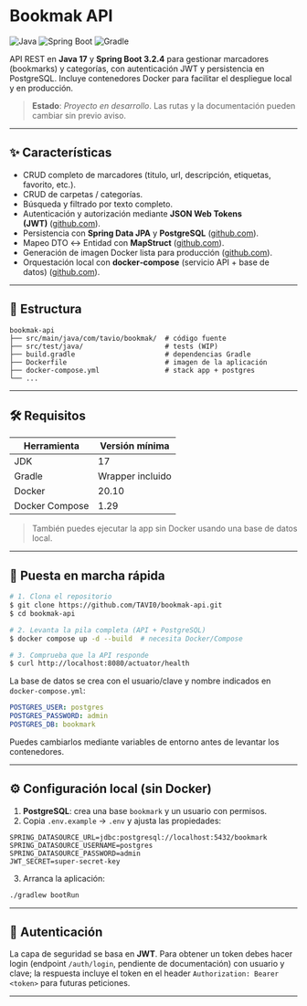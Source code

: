 # Bookmak API

![Java](https://img.shields.io/badge/Java-17-blue.svg) ![Spring Boot](https://img.shields.io/badge/Spring%20Boot-3.2.4-brightgreen.svg) ![Gradle](https://img.shields.io/badge/Gradle-8.x-important.svg)

API REST en **Java 17** y **Spring Boot 3.2.4** para gestionar marcadores (bookmarks) y categorías, con autenticación JWT y persistencia en PostgreSQL. Incluye contenedores Docker para facilitar el despliegue local y en producción.

> **Estado**: *Proyecto en desarrollo*. Las rutas y la documentación pueden cambiar sin previo aviso.

---

## ✨ Características

* CRUD completo de marcadores (titulo, url, descripción, etiquetas, favorito, etc.).
* CRUD de carpetas / categorías.
* Búsqueda y filtrado por texto completo.
* Autenticación y autorización mediante **JSON Web Tokens (JWT)** ([github.com](https://github.com/TAVI0/bookmak-api/raw/main/build.gradle)).
* Persistencia con **Spring Data JPA** y **PostgreSQL** ([github.com](https://github.com/TAVI0/bookmak-api/raw/main/build.gradle)).
* Mapeo DTO ↔ Entidad con **MapStruct** ([github.com](https://github.com/TAVI0/bookmak-api/raw/main/build.gradle)).
* Generación de imagen Docker lista para producción ([github.com](https://github.com/TAVI0/bookmak-api/raw/main/Dockerfile)).
* Orquestación local con **docker‑compose** (servicio API + base de datos) ([github.com](https://github.com/TAVI0/bookmak-api/raw/main/docker-compose.yml)).

---

## 📂 Estructura

```
bookmak-api
├── src/main/java/com/tavio/bookmak/  # código fuente
├── src/test/java/                    # tests (WIP)
├── build.gradle                      # dependencias Gradle
├── Dockerfile                        # imagen de la aplicación
├── docker-compose.yml                # stack app + postgres
└── ...
```

---

## 🛠️ Requisitos

| Herramienta    | Versión mínima   |
| -------------- | ---------------- |
| JDK            | 17               |
| Gradle         | Wrapper incluido |
| Docker         | 20.10            |
| Docker Compose | 1.29             |

> También puedes ejecutar la app sin Docker usando una base de datos local.

---

## 🚀 Puesta en marcha rápida

```bash
# 1. Clona el repositorio
$ git clone https://github.com/TAVI0/bookmak-api.git
$ cd bookmak-api

# 2. Levanta la pila completa (API + PostgreSQL)
$ docker compose up -d --build  # necesita Docker/Compose

# 3. Comprueba que la API responde
$ curl http://localhost:8080/actuator/health
```

La base de datos se crea con el usuario/clave y nombre indicados en `docker-compose.yml`:

```yml
POSTGRES_USER: postgres
POSTGRES_PASSWORD: admin
POSTGRES_DB: bookmark
```

Puedes cambiarlos mediante variables de entorno antes de levantar los contenedores.

---

## ⚙️ Configuración local (sin Docker)

1. **PostgreSQL**: crea una base `bookmark` y un usuario con permisos.
2. Copia `.env.example` → `.env` y ajusta las propiedades:

```properties
SPRING_DATASOURCE_URL=jdbc:postgresql://localhost:5432/bookmark
SPRING_DATASOURCE_USERNAME=postgres
SPRING_DATASOURCE_PASSWORD=admin
JWT_SECRET=super‑secret‑key
```

3. Arranca la aplicación:

```bash
./gradlew bootRun
```

---

## 🔑 Autenticación

La capa de seguridad se basa en **JWT**. Para obtener un token debes hacer login (endpoint `/auth/login`, pendiente de documentación) con usuario y clave; la respuesta incluye el token en el header `Authorization: Bearer <token>` para futuras peticiones.

---
